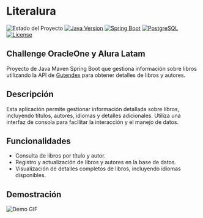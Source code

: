 # Literalura


![Estado del Proyecto](https://img.shields.io/badge/Estado-Completo-brightgreen)
[![Java Version](https://img.shields.io/badge/Java-11-red)](https://www.java.com/)
[![Spring Boot](https://img.shields.io/badge/Spring%20Boot-3.3.1-blue)](https://spring.io/projects/spring-boot)
[![PostgreSQL](https://img.shields.io/badge/PostgreSQL-13.4-blue)](https://www.postgresql.org/)
[![License](https://img.shields.io/badge/License-Open%20Source-yellow)](https://opensource.org/licenses/)

## Challenge OracleOne y Alura Latam

Proyecto de Java Maven Spring Boot que gestiona información sobre libros utilizando la API de [Gutendex](https://gutendex.com/) para obtener detalles de libros y autores.

## Descripción

Esta aplicación permite gestionar información detallada sobre libros, incluyendo títulos, autores, idiomas y detalles adicionales. Utiliza una interfaz de consola para facilitar la interacción y el manejo de datos.

## Funcionalidades

- Consulta de libros por título y autor.
- Registro y actualización de libros y autores en la base de datos.
- Visualización de detalles completos de libros, incluyendo idiomas disponibles.

## Demostración

![Demo GIF]()
